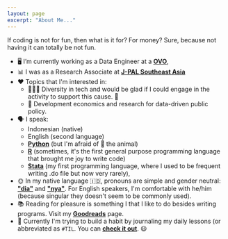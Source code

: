 ```yaml
---
layout: page
excerpt: "About Me..."
---
```


If coding is not for fun, then what is it for? For money? Sure, because not having it can totally be not fun.

- 🖥 I’m currently working as a Data Engineer at a [<strong>OVO</strong>](https://www.ovo.id/about),
- 📊 I was as a Research Associate at [<strong>J-PAL Southeast Asia</strong>](https://www.povertyactionlab.org/)
- ♥ Topics that I'm interested in:
  - 👩🏽‍💻 Diversity in tech and would be glad if I could engage in the activity to support this cause. 🌈
  - 📢 Development economics and research for data-driven public policy.
- 🗣 I speak:
  - Indonesian (native)
  - English (second language)
  - [<strong>Python</strong>](https://www.python.org/) (but I'm afraid of 🐍 the animal)
  - [<strong>R</strong>](https://cran.r-project.org/) (sometimes, it's the first general purpose programming language that brought me joy to write code)
  - [<strong>Stata</strong>](https://www.stata.com/) (my first programming language, where I used to be frequent writing .do file but now very rarely),
- 🌞 In my native language :indonesia:, pronouns are simple and gender neutral: [<strong>"dia"</strong>](https://www.kbbi.web.id/dia) and [<strong>"nya"</strong>](https://www.kbbi.web.id/-ni%20nya). For English speakers, I'm comfortable with he/him (because singular they doesn't seem to be commonly used).
- 📚 Reading for pleasure is something I that I like to do besides writing programs. Visit my [<strong>Goodreads</strong>](https://www.goodreads.com/user/show/31603929-lukman-edwindra) page.
- 🎼 Currently I'm trying to build a habit by journaling my daily lessons (or abbreviated as `#TIL`. You can [<strong>check it out</strong>](https://github.com/ledwindra/today-i-learned). 😃